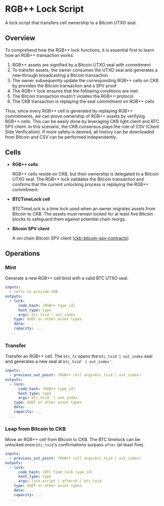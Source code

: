 # RGB++ Lock Script

A lock script that transfers cell ownership to a Bitcoin UTXO seal.

## Overview

To comprehend how the RGB++ lock functions, it is essential first to learn how an RGB++ transaction works:

1. RGB++ assets are signified by a Bitcoin UTXO seal with commitment
2. To transfer assets, the owner consumes the UTXO seal and generates a new through broadcasting a Bitcoin transaction
3. The owner subsequently update the corresponding RGB++ cells on CKB by provides the Bitcoin transaction and a SPV proof
4. The RGB++ lock ensures that the following conditions are met:
  1. The Bitcoin transaction mustn't violates the RGB++ protocol
  2. The CKB transaction is replaying the seal commitment on RGB++ cells

Thus, since every RGB++ cell is generated by replaying RGB++ commitments, we can prove ownership of RGB++ assets by verifying RGB++ cells. This can be easily done by leveraging CKB light client and BTC SPV client. In this scenario, the CKB consensus plays the role of CSV (Client Side Verification). If more safety is desired, all history can be downloaded from Bitcoin and CSV can be performed independently.

## Cells

- **RGB++ cells**

  RGB++ cells reside on CKB, but their ownership is delegated to a Bitcoin UTXO seal. The RGB++ lock validates the Bitcoin transaction and confirms that the current unlocking process is replaying the RGB++ commitment.

- **BTCTimeLock cell**

  BTCTimeLock is a time lock used when an owner migrates assets from Bitcoin to CKB. The assets must remain locked for at least five Bitcoin blocks to safeguard them against potential chain reorgs.

- **Bitcoin SPV client**

  A on-chain Bitcoin SPV client ([ckb-bitcoin-spv-contracts](https://github.com/ckb-cell/ckb-bitcoin-spv-contracts))

## Operations

### Mint

Generate a new RGB++ cell bind with a valid BTC UTXO seal.

``` yaml
inputs:
  - cells to provide CKB
outputs:
  - lock:
      code_hash: (RGB++ type_id)
      hash_type: type
      args: btc_txid | out_index
    type: XUDT or other asset types
    data: ...
    capacity: ...
  ...
```

### Transfer

Transfer an RGB++ cell. The `btc_tx` opens the `btc_txid | out_index` seal and generates a new seal at `btc_txid' | out_index'`.

``` yaml
inputs:
  - previous_out_point: (RGB++ cell args=btc_txid | out_index)
outputs:
  - lock:
      code_hash: (RGB++ type_id)
      hash_type: type
      args: btc_txid' | out_index'
    type: XUDT or other asset types
    data: ...
    capacity: ...
  ...
```

### Leap from Bitcoin to CKB

Move an RGB++ cell from Bitcoin to CKB. The BTC timelock can be unlocked once `btc_txid`'s confirmations surpass `after` (at least five).

``` yaml
inputs:
  - previous_out_point: (RGB++ cell args=btc_txid | out_index)
outputs:
  - lock:
      code_hash: (BTC time_lock type_id)
      hash_type: type
      args: lock_script | after=5 | btc_txid
    type: XUDT or other asset types
    data: ...
    capacity: ...
  ...
```
